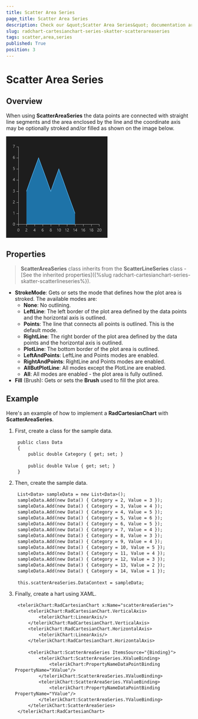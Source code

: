 ```yaml
---
title: Scatter Area Series
page_title: Scatter Area Series
description: Check our &quot;Scatter Area Series&quot; documentation article for RadChart for UWP control.
slug: radchart-cartesianchart-series-skatter-scatterareaseries
tags: scatter,area,series
published: True
position: 3
---
```


# Scatter Area Series

## Overview

When using **ScatterAreaSeries** the data points are connected with straight line segments and the area enclosed by the line and the coordinate axis may be optionally stroked and/or filled as shown on the image below.

![Scatter Area Series](images/ScatterAreaSeries.png)

## Properties

>**ScatterAreaSeries** class inherits from the **ScatterLineSeries** class -
[See the inherited properties]({%slug radchart-cartesianchart-series-skatter-scatterlineseries%}).

* **StrokeMode**: Gets or sets the mode that defines how the plot area is stroked. The available modes are:
	* **None**: No outlining.
	* **LeftLine**: The left border of the plot area defined by the data points and the horizontal axis is outlined.
	* **Points**: The line that connects all points is outlined. This is the default mode.
	* **RightLine**: The right border of the plot area defined by the data points and the horizontal axis is outlined.
	* **PlotLine**: The bottom border of the plot area is outlined.
	* **LeftAndPoints**: LeftLine and Points modes are enabled.
	* **RightAndPoints**: RightLine and Points modes are enabled.
	* **AllButPlotLine**: All modes except the PlotLine are enabled.
	* **All**: All modes are enabled - the plot area is fully outlined.
* **Fill** (Brush): Gets or sets the **Brush** used to fill the plot area.

## Example

Here's an example of how to implement a **RadCartesianChart** with **ScatterAreaSeries**.

1. First, create a class for the sample data.

		public class Data
		{
			public double Category { get; set; }
		
			public double Value { get; set; }
		}

2. Then, create the sample data.
	
		List<Data> sampleData = new List<Data>();
		sampleData.Add(new Data() { Category = 2, Value = 3 });
		sampleData.Add(new Data() { Category = 3, Value = 4 });
		sampleData.Add(new Data() { Category = 4, Value = 5 });
		sampleData.Add(new Data() { Category = 5, Value = 6 });
		sampleData.Add(new Data() { Category = 6, Value = 5 });
		sampleData.Add(new Data() { Category = 7, Value = 4 });
		sampleData.Add(new Data() { Category = 8, Value = 3 });
		sampleData.Add(new Data() { Category = 9, Value = 4 });
		sampleData.Add(new Data() { Category = 10, Value = 5 });
		sampleData.Add(new Data() { Category = 11, Value = 4 });
		sampleData.Add(new Data() { Category = 12, Value = 3 });
		sampleData.Add(new Data() { Category = 13, Value = 2 });
		sampleData.Add(new Data() { Category = 14, Value = 1 });
		
		this.scatterAreaSeries.DataContext = sampleData;
	
3. Finally, create a hart using XAML.

		<telerikChart:RadCartesianChart x:Name="scatterAreaSeries">
		    <telerikChart:RadCartesianChart.VerticalAxis>
		        <telerikChart:LinearAxis/>
		    </telerikChart:RadCartesianChart.VerticalAxis>
		    <telerikChart:RadCartesianChart.HorizontalAxis>
		        <telerikChart:LinearAxis/>
		    </telerikChart:RadCartesianChart.HorizontalAxis>
		
		    <telerikChart:ScatterAreaSeries ItemsSource="{Binding}">
		        <telerikChart:ScatterAreaSeries.XValueBinding>
		            <telerikChart:PropertyNameDataPointBinding PropertyName="XValue"/>
		        </telerikChart:ScatterAreaSeries.XValueBinding>
		        <telerikChart:ScatterAreaSeries.YValueBinding>
		            <telerikChart:PropertyNameDataPointBinding PropertyName="YValue"/>
		        </telerikChart:ScatterAreaSeries.YValueBinding>
		    </telerikChart:ScatterAreaSeries>
		</telerikChart:RadCartesianChart>